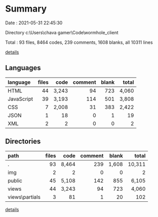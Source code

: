 # Summary

Date : 2021-05-31 22:45:30

Directory c:\Users\chava gamer\Code\wormhole_client

Total : 93 files,  8464 codes, 239 comments, 1608 blanks, all 10311 lines

[details](details.md)

## Languages
| language | files | code | comment | blank | total |
| :--- | ---: | ---: | ---: | ---: | ---: |
| HTML | 44 | 3,243 | 94 | 723 | 4,060 |
| JavaScript | 39 | 3,193 | 114 | 501 | 3,808 |
| CSS | 7 | 2,008 | 31 | 383 | 2,422 |
| JSON | 1 | 18 | 0 | 1 | 19 |
| XML | 2 | 2 | 0 | 0 | 2 |

## Directories
| path | files | code | comment | blank | total |
| :--- | ---: | ---: | ---: | ---: | ---: |
| . | 93 | 8,464 | 239 | 1,608 | 10,311 |
| img | 2 | 2 | 0 | 0 | 2 |
| public | 45 | 5,108 | 142 | 855 | 6,105 |
| views | 44 | 3,243 | 94 | 723 | 4,060 |
| views\partials | 3 | 81 | 1 | 20 | 102 |

[details](details.md)